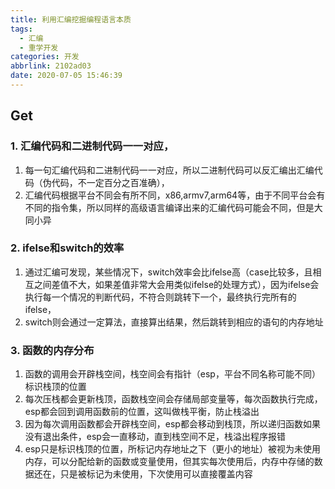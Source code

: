 ```yaml
---
title: 利用汇编挖掘编程语言本质
tags:
  - 汇编
  - 重学开发
categories: 开发
abbrlink: 2102ad03
date: 2020-07-05 15:46:39
---
```



## Get

### 1. 汇编代码和二进制代码一一对应，
1. 每一句汇编代码和二进制代码一一对应，所以二进制代码可以反汇编出汇编代码（伪代码，不一定百分之百准确），
2. 汇编代码根据平台不同会有所不同，x86,armv7,arm64等，由于不同平台会有不同的指令集，所以同样的高级语言编译出来的汇编代码可能会不同，但是大同小异

### 2. ifelse和switch的效率
 
1. 通过汇编可发现，某些情况下，switch效率会比ifelse高（case比较多，且相互之间差值不大，如果差值非常大会用类似ifelse的处理方式），因为ifelse会执行每一个情况的判断代码，不符合则跳转下一个，最终执行完所有的ifelse，
2. switch则会通过一定算法，直接算出结果，然后跳转到相应的语句的内存地址

### 3. 函数的内存分布

1. 函数的调用会开辟栈空间，栈空间会有指针（esp，平台不同名称可能不同）标识栈顶的位置
2. 每次压栈都会更新栈顶，函数栈空间会存储局部变量等，每次函数执行完成，esp都会回到调用函数前的位置，这叫做栈平衡，防止栈溢出
3. 因为每次调用函数都会开辟栈空间，esp都会移动到栈顶，所以递归函数如果没有退出条件，esp会一直移动，直到栈空间不足，栈溢出程序报错
4. esp只是标识栈顶的位置，所标记内存地址之下（更小的地址）被视为未使用内存，可以分配给新的函数或变量使用，但其实每次使用后，内存中存储的数据还在，只是被标记为未使用，下次使用可以直接覆盖内容
